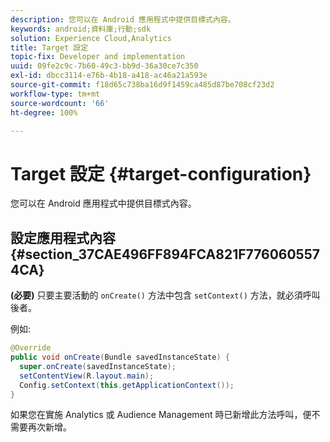 ```yaml
---
description: 您可以在 Android 應用程式中提供目標式內容。
keywords: android;資料庫;行動;sdk
solution: Experience Cloud,Analytics
title: Target 設定
topic-fix: Developer and implementation
uuid: 09fe2c9c-7b60-49c3-bb9d-36a30ce7c350
exl-id: dbcc3114-e76b-4b18-a418-ac46a21a593e
source-git-commit: f18d65c738ba16d9f1459ca485d87be708cf23d2
workflow-type: tm+mt
source-wordcount: '66'
ht-degree: 100%

---
```


# Target 設定 {#target-configuration}

您可以在 Android 應用程式中提供目標式內容。

## 設定應用程式內容 {#section_37CAE496FF894FCA821F7760605574CA}

**(必要)** 只要主要活動的 `onCreate()` 方法中包含 `setContext()` 方法，就必須呼叫後者。

例如:

```java
@Override 
public void onCreate(Bundle savedInstanceState) { 
  super.onCreate(savedInstanceState); 
  setContentView(R.layout.main); 
  Config.setContext(this.getApplicationContext()); 
}
```

如果您在實施 Analytics 或 Audience Management 時已新增此方法呼叫，便不需要再次新增。
